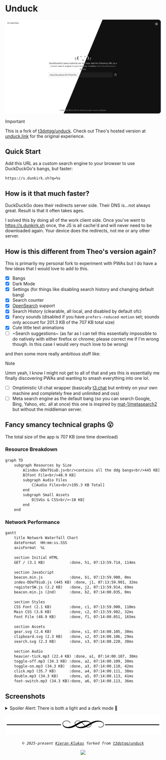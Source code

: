 # Unduck

![dark and light modes of the app](.github/images/both.webp)

> [!IMPORTANT]
> This is a fork of [t3dotgg/unduck](https://github.com/t3dotgg/unduck). Check out Theo's hosted version at [unduck.link](https://unduck.link) for the original experience.

## Quick Start

Add this URL as a custom search engine to your browser to use DuckDuckGo's bangs, but faster:
```
https://s.dunkirk.sh?q=%s
```

## How is it that much faster?

DuckDuckGo does their redirects server side. Their DNS is...not always great. Result is that it often takes ages.

I solved this by doing all of the work client side. Once you've went to https://s.dunkirk.sh once, the JS is all cache'd and will never need to be downloaded again. Your device does the redirects, not me or any other server.

## How is this different from Theo's version again?

This is primarily my personal fork to experiment with PWAs but I do have a few ideas that I would love to add to this.

- [x] Bangs
- [x] Dark Mode
- [x] Settings (for things like disabling search history and changing default bang)
- [x] Search counter
- [x] [OpenSearch](https://developer.mozilla.org/en-US/docs/Web/XML/Guides/OpenSearch) support
- [x] Search History (clearable, all local, and disabled by default ofc)
- [x] Fancy sounds (disabled if you have `prefers-reduced-motion` set; sounds only account for 201.3 KB of the 707 KB total size)
- [x] Cute little text animations
- [ ] ~Search suggestions~ (as far as I can tell this essentially impossible to do natively with either firefox or chrome; please correct me if I'm wrong though. In this case I would very much love to be wrong)

and then some more really ambitious stuff like:

> [!NOTE]
> Umm yeah, I know I might not get to all of that and yes this is essentially me finally discovering PWAs and wanting to smash everything into one lol.

- [ ] Omptimistic UI chat wrapper (basically [t3.chat](https://t3.chat) but entirely on your own machine and completely free and unlimited and oss)
- [ ] Meta search engine as the default bang (so you can search Google, Bing, Yahoo, etc. all at once) this one is inspired by [mat-1/metasearch2](https://github.com/mat-1/metasearch2) but without the middleman server.

## Fancy smancy technical graphs 😮

The total size of the app is 707 KB (one time download)

### Resource Breakdown

```mermaid
graph TD
    subgraph Resources by Size
        A[index-DDeT9iuD.js<br/>contains all the ddg bangs<br/>445 KB]
        B[Font File<br/>48.9 KB]
        subgraph Audio Files
            C[Audio Files<br/>195.3 KB Total]
        end
        subgraph Small Assets
            D[SVGs & CSS<br/>~10 KB]
        end
    end
```

### Network Performance

```mermaid
gantt
    title Network Waterfall Chart
    dateFormat  HH:mm:ss.SSS
    axisFormat  %L
    
    section Initial HTML
    GET / (3.1 KB)           :done, h1, 07:13:59.714, 114ms
    
    section JavaScript
    beacon.min.js            :done, b1, 07:13:59.900, 0ms
    index-DDeT9iuD.js (445 KB) :done, j1, 07:13:59.901, 32ms
    registerSW.js (2.2 KB)   :done, j2, 07:13:59.914, 69ms
    beacon.min.js (2nd)      :done, b2, 07:14:00.035, 0ms
    
    section Styles
    CSS Font (2.1 KB)        :done, c1, 07:13:59.900, 110ms
    Main CSS (3.6 KB)        :done, c2, 07:13:59.902, 32ms
    Font File (48.9 KB)      :done, f1, 07:14:00.051, 165ms
    
    section Assets
    gear.svg (2.4 KB)        :done, s1, 07:14:00.105, 30ms
    clipboard.svg (2.3 KB)   :done, s2, 07:14:00.106, 29ms
    search.svg (2.3 KB)      :done, s3, 07:14:00.220, 30ms
    
    section Audio
    heavier-tick.mp3 (22.4 KB) :done, a1, 07:14:00.107, 30ms
    toggle-off.mp3 (34.3 KB) :done, a2, 07:14:00.109, 30ms
    toggle-on.mp3 (34.3 KB)  :done, a3, 07:14:00.110, 42ms
    click.mp3 (35.7 KB)      :done, a4, 07:14:00.111, 38ms
    double.mp3 (34.3 KB)     :done, a5, 07:14:00.113, 41ms
    foot-switch.mp3 (34.3 KB):done, a6, 07:14:00.113, 36ms
```

## Screenshots

<details>
    <summary>Spoiler Alert: There is both a light and a dark mode 🤯</summary>

### Light Mode

![Light Mode](.github/images/light.webp)
![Light Mode with Search History](.github/images/light-history.webp)

### Dark Mode 💪

![Dark Mode](.github/images/dark.webp)
![Dark Mode with Search History](.github/images/dark-history.webp)

</details>

<p align="center">
	<img src="https://raw.githubusercontent.com/taciturnaxolotl/carriage/master/.github/images/line-break.svg" />
</p>

<p align="center">
	<i><code>&copy 2025-present <a href="https://github.com/taciturnaxolotl">Kieran Klukas</a> forked from <a href="https://github.com/t3dotgg/unduck">t3dotgg/unduck</a></code></i>
</p>

<p align="center">
	<a href="https://github.com/taciturnaxolotl/unduck/blob/master/LICENSE.md"><img src="https://img.shields.io/static/v1.svg?style=for-the-badge&label=License&message=MIT&logoColor=d9e0ee&colorA=363a4f&colorB=b7bdf8"/></a>
</p>
